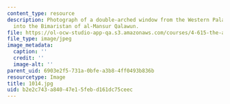 ```yaml
---
content_type: resource
description: Photograph of a double-arched window from the Western Palace incorporated
  into the Bimaristan of al-Mansur Qalawun.
file: https://ol-ocw-studio-app-qa.s3.amazonaws.com/courses/4-615-the-architecture-of-cairo-spring-2002/b2e2c743a84047e15febd161dc75ceec_1014.jpg
file_type: image/jpeg
image_metadata:
  caption: ''
  credit: ''
  image-alt: ''
parent_uid: 6903e2f5-731a-0bfe-a3b8-4ff0493b836b
resourcetype: Image
title: 1014.jpg
uid: b2e2c743-a840-47e1-5feb-d161dc75ceec
---
```


